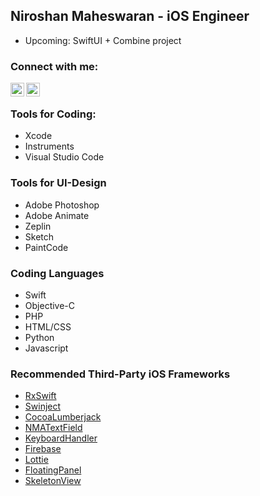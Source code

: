 ## Niroshan Maheswaran - iOS Engineer

- Upcoming: SwiftUI + Combine project

### Connect with me:

[<img align="left" width="22px" src="https://cdn.jsdelivr.net/npm/simple-icons@v3/icons/xing.svg" />][xing]
[<img align="left" width="22px" src="https://cdn.jsdelivr.net/npm/simple-icons@v3/icons/linkedin.svg" />][linkedin]

</br>

### Tools for Coding:

* Xcode
* Instruments
* Visual Studio Code

### Tools for UI-Design

* Adobe Photoshop
* Adobe Animate
* Zeplin
* Sketch
* PaintCode

### Coding Languages

* Swift
* Objective-C
* PHP
* HTML/CSS
* Python
* Javascript

### Recommended Third-Party iOS Frameworks

* [RxSwift]
* [Swinject]
* [CocoaLumberjack]
* [NMATextField]
* [KeyboardHandler]
* [Firebase]
* [Lottie]
* [FloatingPanel]
* [SkeletonView]


[linkedin]: www.linkedin.com/in/niroshan-maheswaran
[xing]: https://www.xing.com/profile/Niroshan_Maheswaran
[FloatingPanel]: https://cocoapods.org/pods/FloatingPanel
[Lottie]: https://cocoapods.org/pods/lottie-ios
[Firebase]: https://cocoapods.org/pods/Firebase
[RxSwift]: https://cocoapods.org/pods/RxSwift
[Swinject]: https://cocoapods.org/pods/Swinject
[CocoaLumberjack]: https://cocoapods.org/pods/CocoaLumberjack
[NMATextField]: https://github.com/niro-ma/NMATextField
[KeyboardHandler]: https://github.com/niro-ma/KeyboardHandler
[SkeletonView]: https://cocoapods.org/pods/SkeletonView